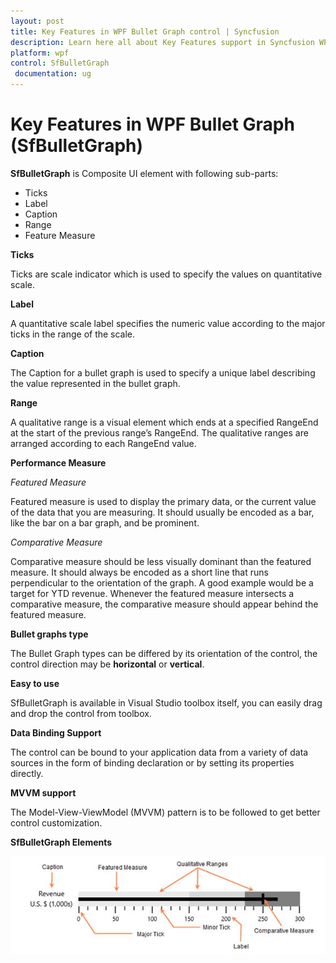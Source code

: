 ```yaml
---
layout: post
title: Key Features in WPF Bullet Graph control | Syncfusion
description: Learn here all about Key Features support in Syncfusion WPF Bullet Graph (SfBulletGraph) control and more.
platform: wpf
control: SfBulletGraph
 documentation: ug
---
```


# Key Features in WPF Bullet Graph (SfBulletGraph)

**SfBulletGraph** is Composite UI element with following sub-parts:

* Ticks
* Label
* Caption
* Range
* Feature Measure

**Ticks**

Ticks are scale indicator which is used to specify the values on quantitative scale.

**Label**

A quantitative scale label specifies the numeric value according to the major ticks in the range of the scale.

**Caption**

The Caption for a bullet graph is used to specify a unique label describing the value represented in the bullet graph. 

**Range**

A qualitative range is a visual element which ends at a specified RangeEnd at the start of the previous range’s RangeEnd. The qualitative ranges are arranged according to each RangeEnd value.

**Performance Measure**

*Featured Measure*

Featured measure is used to display the primary data, or the current value of the data that you are measuring. It should usually be encoded as a bar, like the bar on a bar graph, and be prominent.

*Comparative Measure*

Comparative measure should be less visually dominant than the featured measure. It should always be encoded as a short line that runs perpendicular to the orientation of the graph. A good example would be a target for YTD revenue. Whenever the featured measure intersects a comparative measure, the comparative measure should appear behind the featured measure.

**Bullet graphs type**

The Bullet Graph types can be differed by its orientation of the control, the control direction may be **horizontal** or **vertical**.

**Easy to use**

SfBulletGraph is available in Visual Studio toolbox itself, you can easily drag and drop the control from toolbox.

**Data Binding Support** 

The control can be bound to your application data from a variety of data sources in the form of binding declaration or by setting its properties directly.

**MVVM support**

The Model-View-ViewModel (MVVM) pattern is to be followed to get better control customization.

**SfBulletGraph Elements**

![Key-features_img1](Key-features_images/Key-features_img1.jpeg)
